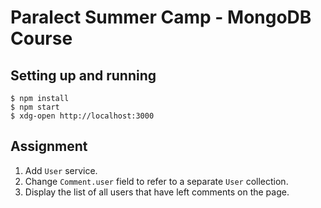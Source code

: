 
# Paralect Summer Camp - MongoDB Course

## Setting up and running

```
$ npm install
$ npm start
$ xdg-open http://localhost:3000
```

## Assignment

  1. Add `User` service.
  2. Change `Comment.user` field to refer to a separate `User` collection.
  3. Display the list of all users that have left comments on the page.

